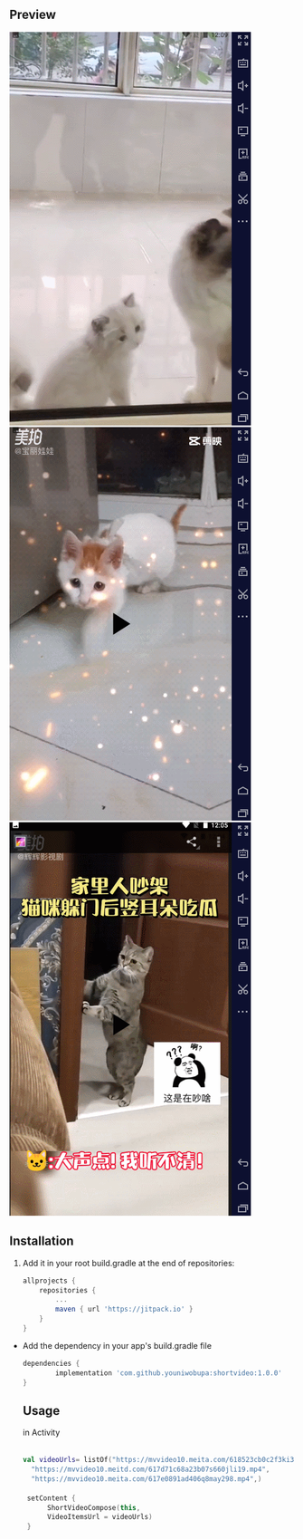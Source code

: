 ## Preview
![image](https://github.com/youniwobupa/shortvideo/blob/master/GIF%202021-11-8%200-11-48.gif)
![image](https://github.com/youniwobupa/shortvideo/blob/master/GIF%202021-11-8%200-08-55.gif)
![image](https://github.com/youniwobupa/shortvideo/blob/master/GIF%202021-11-8%200-07-54.gif)
## Installation
1. Add it in your root build.gradle at the end of repositories:

	```groovy
	allprojects {
		repositories {
			...
			maven { url 'https://jitpack.io' }
		}
	}
	```

* Add the dependency in your app's build.gradle file

	```groovy
	dependencies {
	        implementation 'com.github.youniwobupa:shortvideo:1.0.0'
	}
	```
  
  ## Usage
  in Activity
  ```kotlin
  
  val videoUrls= listOf("https://mvvideo10.meita.com/618523cb0c2f3ki3frx45.mp4",
    "https://mvvideo10.meitd.com/617d71c68a23b07s660jli19.mp4",
    "https://mvvideo10.meita.com/617e0891ad406q8may298.mp4",)
    
   setContent {
        ShortVideoCompose(this,
        VideoItemsUrl = videoUrls)
   }
